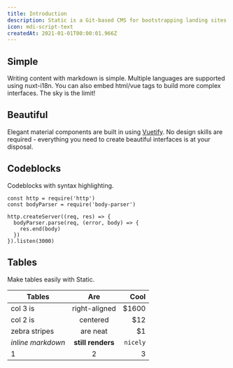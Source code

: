 ```yaml
---
title: Introduction
description: Static is a Git-based CMS for bootstrapping landing sites for open-source projects. By utilizing Vue.js, Nuxt.js and Vuetify, all of the heavy lifting is done for you - no coding skills required. Just focus on showing off your project and all that it has to offer.
icon: mdi-script-text
createdAt: 2021-01-01T00:00:01.966Z
---
```


## Simple

Writing content with markdown is simple. Multiple languages are supported using nuxt-i18n. You can also embed html/vue tags to build more complex interfaces. The sky is the limit!

## Beautiful

Elegant material components are built in using [Vuetify](https://vuetifyjs.com). No design skills are required - everything you need to create beautiful interfaces is at your disposal.

## Codeblocks

Codeblocks with syntax highlighting.

```js[server.js]
const http = require('http')
const bodyParser = require('body-parser')

http.createServer((req, res) => {
  bodyParser.parse(req, (error, body) => {
    res.end(body)
  })
}).listen(3000)
```

## Tables

Make tables easily with Static. 

| Tables        | Are           | Cool  |
| ------------- |:-------------:| -----:|
| col 3 is      | right-aligned | $1600 |
| col 2 is      | centered      |   $12 |
| zebra stripes | are neat      |    $1 |
| *inline markdown* | **still renders** | `nicely` |
1 | 2 | 3